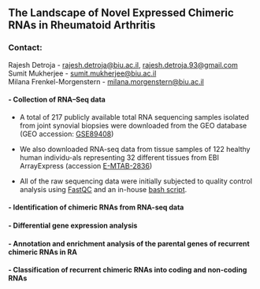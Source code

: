 ## The Landscape of Novel Expressed Chimeric RNAs in Rheumatoid Arthritis

### Contact:
Rajesh Detroja - rajesh.detroja@biu.ac.il, rajesh.detroja.93@gmail.com <br />
Sumit Mukherjee - sumit.mukherjee@biu.ac.il <br />
Milana Frenkel-Morgenstern - milana.morgenstern@biu.ac.il <br />

#### - Collection of RNA–Seq data
- A total of 217 publicly available total RNA sequencing samples isolated from joint synovial biopsies were downloaded from the GEO database (GEO accession: [GSE89408](https://www.ncbi.nlm.nih.gov/geo/query/acc.cgi?acc=GSE89408))

- We also downloaded RNA-seq data from tissue samples of 122 healthy human individu-als representing 32 different tissues from EBI ArrayExpress (accession [E-MTAB-2836](https://www.ebi.ac.uk/arrayexpress/experiments/E-MTAB-2836/))

- All of the raw sequencing data were initially subjected to quality control analysis using [FastQC](https://www.bioinformatics.babraham.ac.uk/projects/fastqc/) and an in-house [bash script](https://github.com/Rajesh-Detroja/RA_Chimeric_RNAs/blob/main/fastq_stats.sh).
       

#### - Identification of chimeric RNAs from RNA-seq data

#### - Differential gene expression analysis

#### - Annotation and enrichment analysis of the parental genes of recurrent chimeric RNAs in RA

#### - Classification of recurrent chimeric RNAs into coding and non-coding RNAs
